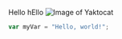 Hello hEllo
![Image of Yaktocat](https://octodex.github.com/images/yaktocat.png)

``` javascript
var myVar = "Hello, world!";
```
